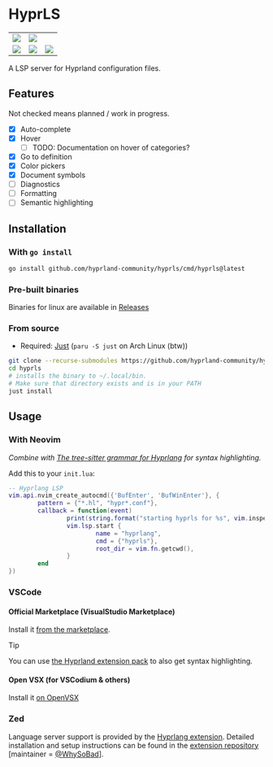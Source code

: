 # HyprLS

<table>
<tr>
	<td> <img src="./demo-completion.png">
	<td> <img src="./demo-hover.png">
</tr>
<tr>
	<td> <img src="./demo-hover-keyword.png">
	<td> <img src="./demo-symbols.png">
	<td> <img src="./demo-colors.png">
</tr>
</table>

A LSP server for Hyprland configuration files.

## Features

Not checked means planned / work in progress.

- [x] Auto-complete
- [x] Hover
  - [ ] TODO: Documentation on hover of categories?
- [x] Go to definition
- [x] Color pickers
- [x] Document symbols
- [ ] Diagnostics
- [ ] Formatting
- [ ] Semantic highlighting

## Installation

### With `go install`

```sh
go install github.com/hyprland-community/hyprls/cmd/hyprls@latest
```

### Pre-built binaries

Binaries for linux are available in [Releases](https://github.com/hyprland-community/hyprls/releases) 

### From source

- Required: [Just](https://just.systems) (`paru -S just` on Arch Linux (btw))

```sh
git clone --recurse-submodules https://github.com/hyprland-community/hyprls
cd hyprls
# installs the binary to ~/.local/bin.
# Make sure that directory exists and is in your PATH
just install
```

## Usage

### With Neovim

_Combine with [The tree-sitter grammar for Hyprlang](https://github.com/tree-sitter-grammars/tree-sitter-hyprlang) for syntax highlighting._

Add this to your `init.lua`:

```lua
-- Hyprlang LSP
vim.api.nvim_create_autocmd({'BufEnter', 'BufWinEnter'}, {
		pattern = {"*.hl", "hypr*.conf"},
		callback = function(event)
				print(string.format("starting hyprls for %s", vim.inspect(event)))
				vim.lsp.start {
						name = "hyprlang",
						cmd = {"hyprls"},
						root_dir = vim.fn.getcwd(),
				}
		end
})
```

### VSCode

#### Official Marketplace (VisualStudio Marketplace)

Install it [from the marketplace](https://marketplace.visualstudio.com/items?itemName=ewen-lbh.vscode-hyprls).

> [!TIP]
> You can use [the Hyprland extension pack](https://marketplace.visualstudio.com/items?itemName=ewen-lbh.hyprland) to also get syntax highlighting.

#### Open VSX (for VSCodium & others)

Install it [on OpenVSX](https://open-vsx.org/extension/ewen-lbh/vscode-hyprls)

### Zed

Language server support is provided by the [Hyprlang extension](https://zed.dev/extensions?query=hyprlang).
Detailed installation and setup instructions can be found in the [extension repository](https://github.com/WhySoBad/zed-hyprlang-extension) [maintainer = [@WhySoBad](https://github.com/WhySoBad)].
